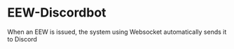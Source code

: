 # EEW-Discordbot
When an EEW is issued, the system using Websocket automatically sends it to Discord
